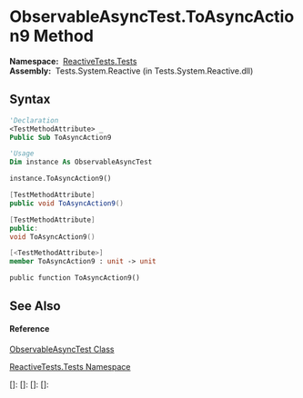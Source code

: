 # ObservableAsyncTest.ToAsyncAction9 Method

**Namespace:**  [ReactiveTests.Tests](ReactiveTests.Tests\ReactiveTests.Tests.md)  
**Assembly:**  Tests.System.Reactive (in Tests.System.Reactive.dll)

## Syntax

```vb
'Declaration
<TestMethodAttribute> _
Public Sub ToAsyncAction9
```

```vb
'Usage
Dim instance As ObservableAsyncTest

instance.ToAsyncAction9()
```

```csharp
[TestMethodAttribute]
public void ToAsyncAction9()
```

```c++
[TestMethodAttribute]
public:
void ToAsyncAction9()
```

```fsharp
[<TestMethodAttribute>]
member ToAsyncAction9 : unit -> unit 
```

```jscript
public function ToAsyncAction9()
```

## See Also

#### Reference

[ObservableAsyncTest Class](ObservableAsyncTest\ObservableAsyncTest.md)

[ReactiveTests.Tests Namespace](ReactiveTests.Tests\ReactiveTests.Tests.md)

[]: 
[]: 
[]: 
[]: 